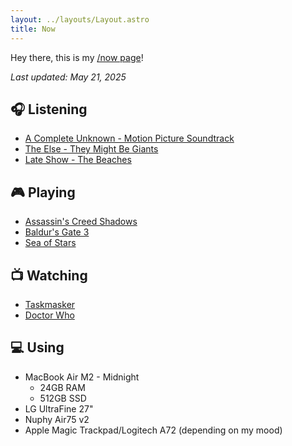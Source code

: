 ```yaml
---
layout: ../layouts/Layout.astro
title: Now
---
```


Hey there, this is my [/now page](https://nownownow.com/about)!

_Last updated: May 21, 2025_

## 🎧 Listening

- [A Complete Unknown - Motion Picture Soundtrack](https://album.link/i/1784811806)
- [The Else - They Might Be Giants](https://album.link/us/i/635922095)
- [Late Show - The Beaches](https://album.link/us/i/1440897088)

## 🎮 Playing

- [Assassin's Creed Shadows](https://thegamesdb.net/game.php?id=126449)
- [Baldur's Gate 3](https://thegamesdb.net/game.php?id=69037)
- [Sea of Stars](https://thegamesdb.net/game.php?id=109535)

## 📺 Watching

- [Taskmasker](https://www.themoviedb.org/tv/63404-taskmaster)
- [Doctor Who](https://www.themoviedb.org/tv/239770-doctor-who)

## 💻 Using

- MacBook Air M2 - Midnight
  - 24GB RAM
  - 512GB SSD
- LG UltraFine 27"
- Nuphy Air75 v2
- Apple Magic Trackpad/Logitech A72 (depending on my mood)
